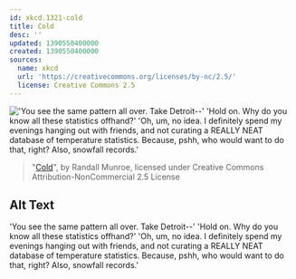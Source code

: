 ```yaml
---
id: xkcd.1321-cold
title: Cold
desc: ''
updated: 1390550400000
created: 1390550400000
sources:
  name: xkcd
  url: 'https://creativecommons.org/licenses/by-nc/2.5/'
  license: Creative Commons 2.5
---
```

!['You see the same pattern all over. Take Detroit--' 'Hold on. Why do you know all these statistics offhand?' 'Oh, um, no idea. I definitely spend my evenings hanging out with friends, and not curating a REALLY NEAT database of temperature statistics. Because, pshh, who would want to do that, right? Also, snowfall records.'](https://imgs.xkcd.com/comics/cold.png)
> "[Cold](https://xkcd.com/1321/)", by Randall Munroe, licensed under Creative Commons Attribution-NonCommercial 2.5 License

## Alt Text
'You see the same pattern all over. Take Detroit--' 'Hold on. Why do you know all these statistics offhand?' 'Oh, um, no idea. I definitely spend my evenings hanging out with friends, and not curating a REALLY NEAT database of temperature statistics. Because, pshh, who would want to do that, right? Also, snowfall records.'
